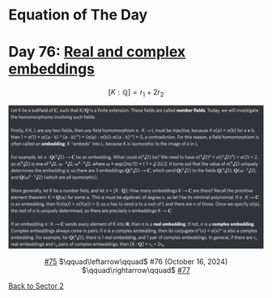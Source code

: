 # Equation of The Day

# Day 76: [Real and complex embeddings](https://planetmath.org/realandcomplexembeddings)

$$[K:\mathbb Q]=r_1+2r_2$$

<picture><img alt="Day 76" src="0076.png"></picture>

<center><a href="0075.html">#75</a> $\qquad\leftarrow\qquad$ #76 (October 16, 2024) $\qquad\rightarrow\qquad$ <a href="0077.html">#77</a></center>

[Back to Sector 2](../64-127.md)

<script data-goatcounter="https://zswu.goatcounter.com/count" async src="//gc.zgo.at/count.js"></script>
<script src="https://utteranc.es/client.js" repo="12AbBa/eotd" issue-term="pathname" theme="github-light" crossorigin="anonymous" async> </script>